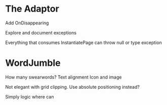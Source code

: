 ﻿# The Adaptor
Add OnDisappearing

Explore and document exceptions

Everything that consumes InstantiatePage can throw null or type exception


# WordJumble

How many swearwords?
Text alignment
Icon and image

Not elegant with grid clipping. Use absolute positioning instead?

Simply logic where can



